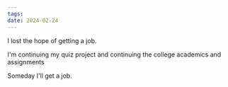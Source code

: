 ```yaml
---
tags: 
date: 2024-02-24
---
```

I lost the hope of getting a job.

I'm continuing my quiz project and continuing the college academics and assignments 

Someday I'll get a job.